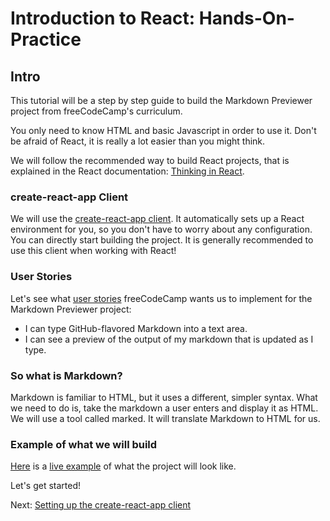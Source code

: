 # Introduction to React: Hands-On-Practice

## Intro

This tutorial will be a step by step guide to build the Markdown Previewer project from freeCodeCamp's curriculum.

You only need to know HTML and basic Javascript in order to use it. Don't be afraid of React, it is really a lot easier than you might think.

We will follow the recommended way to build React projects, that is explained in the React documentation: [Thinking in React](https://reactjs.org/docs/thinking-in-react.html).

### create-react-app Client

We will use the [create-react-app client](https://github.com/facebook/create-react-app). It automatically sets up a React environment for you, so you don't have to worry about any configuration. You can directly start building the project. It is generally recommended to use this client when working with React!

### User Stories

Let's see what [user stories](https://www.freecodecamp.org/challenges/build-a-markdown-previewer) freeCodeCamp wants us to implement for the Markdown Previewer project:

* I can type GitHub-flavored Markdown into a text area.
* I can see a preview of the output of my markdown that is updated as I type.

### So what is Markdown?

Markdown is familiar to HTML, but it uses a different, simpler syntax. What we need to do is, take the markdown a user enters and display it as HTML. We will use a tool called marked. It will translate Markdown to HTML for us.

### Example of what we will build

[Here](https://codepen.io/freeCodeCamp/full/JXrLLE) is a [live example](https://codepen.io/freeCodeCamp/full/JXrLLE) of what the project will look like.

Let's get started!

Next: [Setting up the create-react-app client](tutorial-setup.md)
